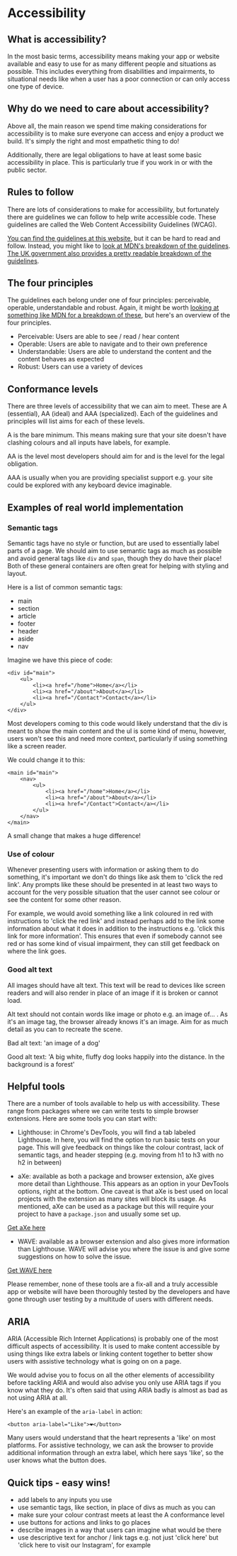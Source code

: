 # Accessibility

## What is accessibility?

In the most basic terms, accessibility means making your app or website available and easy to use for as many different people and situations as possible. This includes everything from disabilities and impairments, to situational needs like when a user has a poor connection or can only access one type of device.

## Why do we need to care about accessibility?
Above all, the main reason we spend time making considerations for accessibility is to make sure everyone can access and enjoy a product we build. It's simply the right and most empathetic thing to do!

Additionally, there are legal obligations to have at least some basic accessibility in place. This is particularly true if you work in or with the public sector.


## Rules to follow
There are lots of considerations to make for accessibility, but fortunately there are guidelines we can follow to help write accessible code. These guidelines are called the Web Content Accessibility Guidelines (WCAG).

[You can find the guidelines at this website](https://www.w3.org/TR/wcag-3.0/), but it can be hard to read and follow. Instead, you might like to [look at MDN's breakdown of the guidelines](https://developer.mozilla.org/en-US/docs/Web/Accessibility/Information_for_Web_authors). [The UK government also provides a pretty readable breakdown of the guidelines](https://www.gov.uk/service-manual/helping-people-to-use-your-service/understanding-wcag).

## The four principles
The guidelines each belong under one of four principles: perceivable, operable, understandable and robust. Again, it might be worth [looking at something like MDN for a breakdown of these](https://developer.mozilla.org/en-US/docs/Web/Accessibility/Understanding_WCAG/Perceivable), but here's an overview of the four principles.

- Perceivable: Users are able to see / read / hear content
- Operable: Users are able to navigate and to their own  preference
- Understandable: Users are able to understand the content and the content behaves as expected
- Robust: Users can use a variety of devices

## Conformance levels
There are three levels of accessibility that we can aim to meet. These are A (essential), AA (ideal) and AAA (specialized). Each of the guidelines and principles will list aims for each of these levels.

A is the bare minimum. This means making sure that your site doesn't have clashing colours and all inputs have labels, for example.

AA is the level most developers should aim for and is the level for the legal obligation.

AAA is usually when you are providing specialist support e.g. your site could be explored with any keyboard device imaginable.

## Examples of real world implementation

### Semantic tags
Semantic tags have no style or function, but are used to essentially label parts of a page. We should aim to use semantic tags as much as possible and avoid general tags like `div` and `span`, though they do have their place! Both of these general containers are often great for helping with styling and layout.

Here is a list of common semantic tags:
- main
- section
- article
- footer
- header
- aside
- nav

Imagine we have this piece of code:

```
<div id="main">
    <ul>
        <li><a href="/home">Home</a></li>
        <li><a href="/about">About</a></li>
        <li><a href="/Contact">Contact</a></li>
    </ul>
</div>
```

Most developers coming to this code would likely understand that the div is meant to show the main content and the ul is some kind of menu, however, users won't see this and need more context, particularly if using something like a screen reader.

We could change it to this:

```
<main id="main">
    <nav>
        <ul>
            <li><a href="/home">Home</a></li>
            <li><a href="/about">About</a></li>
            <li><a href="/Contact">Contact</a></li>
        </ul>
    </nav>
</main>
```

A small change that makes a huge difference!

### Use of colour
Whenever presenting users with information or asking them to do something, it's important we don't do things like ask them to 'click the red link'. Any prompts like these should be presented in at least two ways to account for the very possible situation that the user cannot see colour or see the content for some other reason.

For example, we would avoid something like a link coloured in red with instructions to 'click the red link' and instead perhaps add to the link some information about what it does in addition to the instructions e.g. 'click this link for more information'. This ensures that even if somebody cannot see red or has some kind of visual impairment, they can still get feedback on where the link goes.

### Good alt text

All images should have alt text. This text will be read to devices like screen readers and will also render in place of an image if it is broken or cannot load.

Alt text should not contain words like image or photo e.g. an image of... . As it's an image tag, the browser already knows it's an image. Aim for as much detail as you can to recreate the scene.

Bad alt text: 'an image of a dog'

Good alt text: 'A big white, fluffy dog looks happily into the distance. In the background is a forest'

## Helpful tools
There are a number of tools available to help us with accessibility. These range from packages where we can write tests to simple browser extensions. Here are some tools you can start with:

- Lighthouse: in Chrome's DevTools, you will find a tab labeled Lighthouse. In here, you will find the option to run basic tests on your page. This will give feedback on things like the colour contrast, lack of semantic tags, and header stepping (e.g. moving from h1 to h3 with no h2 in between)

- aXe: available as both a package and browser extension, aXe gives more detail than Lighthouse. This appears as an option in your DevTools options, right at the bottom. One caveat is that aXe is best used on local projects with the extension as many sites will block its usage. As mentioned, aXe can be used as a package but this will require your project to have a `package.json` and usually some set up.

[Get aXe here](https://chrome.google.com/webstore/detail/axe-devtools-web-accessib/lhdoppojpmngadmnindnejefpokejbdd)

- WAVE: available as a browser extension and also gives more information than Lighthouse. WAVE will advise you where the issue is and give some suggestions on how to solve the issue.

[Get WAVE here](https://chrome.google.com/webstore/detail/wave-evaluation-tool/jbbplnpkjmmeebjpijfedlgcdilocofh)

Please remember, none of these tools are a fix-all and a truly accessible app or website will have been thoroughly tested by the developers and have  gone through user testing by a multitude of users with different needs.

## ARIA
ARIA (Accessible Rich Internet Applications) is probably one of the most difficult aspects of accessibility. It is used to make content accessible by using things like extra labels or linking content together to better show users with assistive technology what is going on on a page.

We would advise you to focus on all the other elements of accessibility before tackling ARIA and would also advise you only use ARIA tags if you know what they do. It's often said that using ARIA badly is almost as bad as not using ARIA at all.

Here's an example of the `aria-label` in action:

`<button aria-label="Like">❤️</button>`

Many users would understand that the heart represents a 'like' on most platforms. For assistive technology, we can ask the browser to provide additional information through an extra label, which here says 'like', so the user knows what the button does.

## Quick tips - easy wins!
- add labels to any inputs you use
- use semantic tags, like section, in place of divs as much as you can
- make sure your colour contrast meets at least the A conformance level
- use buttons for actions and links to go places
- describe images in a way that users can imagine what would be there
- use descriptive text for anchor / link tags e.g. not just 'click here' but 'click here to visit our Instagram', for example

